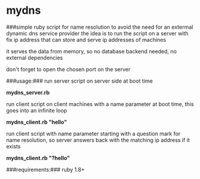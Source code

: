 # mydns

###simple ruby script for name resolution to avoid the need for an extermal dynamic dns service provider
the idea is to run the script on a server with fix ip address that can store and serve ip addresses of machines

it serves the data from memory, so no database backend needed, no external dependencies

don't forget to open the chosen port on the server

###usage:###
run server script on server side at boot time

**mydns_server.rb**

run client script on client machines with a name parameter at boot time, this goes into an infinite loop

**mydns_client.rb "hello"**

run client script with name parameter starting with a question mark for name resolution, so server answers back with the matching ip address if it exists

**mydns_client.rb "?hello"**

###requirements:###
ruby 1.8+
